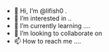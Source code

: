 - 👋 Hi, I’m @lifish0 .
- 👀 I’m interested in ..
- 🌱 I’m currently learning ....
- 💞️ I’m looking to collaborate on 
- 📫 How to reach me ....

<!---
lifish0/lifish0 is a ✨ special ✨ repository because its `README.md` (this file) appears on your GitHub profile.
You can click the Preview link to take a look at your changes.
--->
